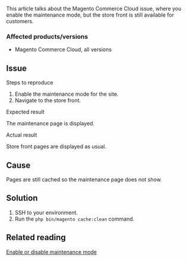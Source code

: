 This article talks about the Magento Commerce Cloud issue, where you enable the maintenance mode, but the store front is still available for customers.

### Affected products/versions

*   Magento Commerce Cloud, all versions

## Issue

<span class="wysiwyg-underline">Steps to reproduce</span>

1.   Enable the maintenance mode for the site.
2.   Navigate to the store front.

<span class="wysiwyg-underline">Expected result</span>

The maintenance page is displayed.

<span class="wysiwyg-underline">Actual result</span>

Store front pages are displayed as usual.&nbsp;

## Cause

Pages are still cached so the maintenance page does not show.

## Solution

1.   SSH to your environment.&nbsp;
2.   Run the `` php bin/magento cache:clean `` command.

## Related reading

<a class="external-link" href="https://devdocs.magento.com/guides/v2.3/install-gde/install/cli/install-cli-subcommands-maint.html" rel="nofollow">Enable or disable maintenance mode</a>